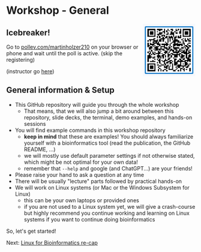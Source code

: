 # Workshop - General

<a href="https://pollev.com/martinholzer210"><img align="right" width="140" height="140" src="../src/pollev.png"></a>

## Icebreaker!

Go to [pollev.com/martinholzer210](https://pollev.com/martinholzer210) on your browser or phone and wait until the poll is active. (skip the registering)

(instructor go [here](https://www.polleverywhere.com/multiple_choice_polls/GfILsS7srFQa0nlrEeuE2))

## General information & Setup

* This GitHub repository will guide you through the whole workshop
    * That means, that we will also jump a bit around between this repository, slide decks, the terminal, demo examples, and hands-on sessions
* You will find example commands in this workshop repository
    * **keep in mind** that these are examples! You should always familiarize yourself with a bioinformatics tool (read the publication, the GitHub README, ...)
    * we will mostly use default parameter settings if not otherwise stated, which might be not optimal for your own data!
    * remember that `--help` and google (and ChatGPT...) are your friends! 
* Please raise your hand to ask a question at any time
* There will be usually "lecture" parts followed by practical hands-on 
* We will work on Linux systems (or Mac or the Windows Subsystem for Linux)
    * this can be your own laptops or provided ones
    * if you are not used to a Linux system yet, we will give a crash-course but highly recommend you continue working and learning on Linux systems if you want to continue doing bioinformatics

So, let's get started!

Next: [Linux for Bioinformatics re-cap](linux.md)